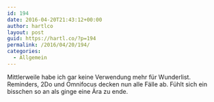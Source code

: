 ```yaml
---
id: 194
date: 2016-04-20T21:43:12+00:00
author: hartlco
layout: post
guid: https://hartl.co/?p=194
permalink: /2016/04/20/194/
categories:
  - Allgemein
---
```

Mittlerweile habe ich gar keine Verwendung mehr für Wunderlist. Reminders, 2Do und Omnifocus decken nun alle Fälle ab. Fühlt sich ein bisschen so an als ginge eine Ära zu ende.